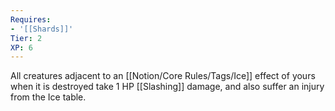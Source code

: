 ```yaml
---
Requires:
- '[[Shards]]'
Tier: 2
XP: 6
---
```


All creatures adjacent to an [[Notion/Core Rules/Tags/Ice]] effect of yours when it is destroyed take 1 HP [[Slashing]]  damage, and also suffer an injury from the Ice table.